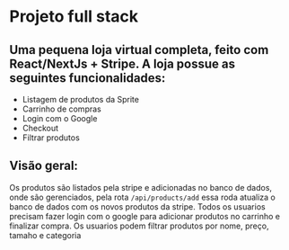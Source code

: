# Projeto full stack
## Uma pequena loja virtual completa, feito com React/NextJs + Stripe. A loja possue as seguintes funcionalidades:

<ul>
  <li>
     Listagem de produtos da Sprite
  </li>
  <li>
    Carrinho de compras
  </li>
  <li>
    Login com o Google
  </li>
  <li>
    Checkout
  </li>
  <li>
    Filtrar produtos
  </li>
</ul>

## Visão geral:
Os produtos são listados pela stripe e adicionadas no banco de dados, onde são gerenciados, pela rota `/api/products/add` essa roda atualiza o banco de dados com os novos produtos da stripe. Todos os usuarios precisam fazer login com o google para adicionar produtos no carrinho e finalizar compra. Os usuarios podem filtrar produtos por nome, preço, tamaho e categoria
